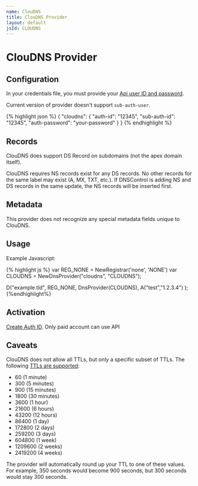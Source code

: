 ```yaml
---
name: ClouDNS
title: ClouDNS Provider
layout: default
jsId: CLOUDNS
---
```

# ClouDNS Provider

## Configuration
In your credentials file, you must provide your [Api user ID and password](https://asia.cloudns.net/wiki/article/42/). 

Current version of provider doesn't support `sub-auth-user`. 

{% highlight json %}
{
  "cloudns": {
    "auth-id": "12345",
    "sub-auth-id": "12345",
    "auth-password": "your-password"
  }
}
{% endhighlight %}

## Records

ClouDNS does support DS Record on subdomains (not the apex domain itself).

ClouDNS requires NS records exist for any DS records. No other records for
the same label may exist (A, MX, TXT, etc.). If DNSControl is adding NS and
DS records in the same update, the NS records will be inserted first.

## Metadata
This provider does not recognize any special metadata fields unique to ClouDNS.

## Usage
Example Javascript:

{% highlight js %}
var REG_NONE = NewRegistrar('none', 'NONE')
var CLOUDNS = NewDnsProvider("cloudns", "CLOUDNS");

D("example.tld", REG_NONE, DnsProvider(CLOUDNS),
    A("test","1.2.3.4")
);
{%endhighlight%}

## Activation
[Create Auth ID](https://asia.cloudns.net/api-settings/).  Only paid account can use API

## Caveats
ClouDNS does not allow all TTLs, but only a specific subset of TTLs. The following [TTLs are supported](https://asia.cloudns.net/wiki/article/188/):
- 60  (1 minute)
- 300 (5 minutes)
- 900 (15 minutes)
- 1800 (30 minutes)
- 3600 (1 hour)
- 21600 (6 hours)
- 43200 (12 hours)
- 86400 (1 day)
- 172800 (2 days)
- 259200 (3 days)
- 604800 (1 week)
- 1209600 (2 weeks)
- 2419200 (4 weeks)

The provider will automatically round up your TTL to one of these values. For example, 350 seconds would become 900
seconds, but 300 seconds would stay 300 seconds. 
